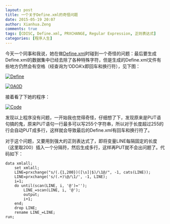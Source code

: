 ```yaml
---
layout: post
title: 一个关于Define.xml的奇怪问题
date: 2015-05-19 20:07
author: Xianhua.Zeng
comments: true
tags: [CDISC, Define.xml, PRXCHANGE, Regular Expression, 正则表达式]
categories: [程序人生]
---
```

<p>今天一个同事和我说，她在做<span style="text-decoration: underline;"><a href="http://www.cdisc.org/define-xml" target="_blank">Define.xml</a></span>时碰到一个奇怪的问题：最后要生成Define.xml的数据集中已经去除了各种特殊字符，但是生成的Define.xml文件有些地方仍然会有空格（经查询为‘ODOA’x即回车和换行符），见下图：</p>
<p><a href="http://www.xianhuazeng.com/cn/wp-content/uploads/2015/05/Define.jpg"><img class="aligncenter size-full" src="http://www.xianhuazeng.com/cn/wp-content/uploads/2015/05/Define.jpg" alt="Define" /></a></p>
<p><a href="http://www.xianhuazeng.com/cn/wp-content/uploads/2015/05/0A0D.jpg"><img class="aligncenter size-full" src="http://www.xianhuazeng.com/cn/wp-content/uploads/2015/05/0A0D.jpg" alt="0A0D" /></a></p>
<p>接着看了下她的程序：</p>
<p><a href="http://www.xianhuazeng.com/cn/wp-content/uploads/2015/05/Code.jpg"><img class="aligncenter size-full" src="http://www.xianhuazeng.com/cn/wp-content/uploads/2015/05/Code.jpg" alt="Code" /></a></p>
<p>发现以上程序没有问题，一开始我也觉得奇怪，仔细想了下，发现原来是PUT语句搞的鬼，原来PUT语句一行最多可以写255个字符串，所以对于长度超过255的行会自动PUT成多行，这样就会导致最后的Define.xml有回车和换行符了。</p>
<p>对于这个问题，又要用到强大的正则表达式了，即将变量LINE每隔固定的长度（这里取200）插入一个分隔符，然后生成多行，这样再PUT就不会出问题了。代码如下：</p>
<pre><code>data xmlall;
    set xmlall;
    LINE=prxchange("s/(.{1,200})([\s]|$)/\1@/", -1, cats(LINE));
    LINE=prxchange('s/(.+)\@/\1/', -1, LINE);
    i=1;
    do until(scan(LINE, i, '@')='');
        LINE_=scan(LINE, i, '@');
        output;
        i+1;
    end;
    drop LINE;
    rename LINE_=LINE;
run;
</code></pre>
